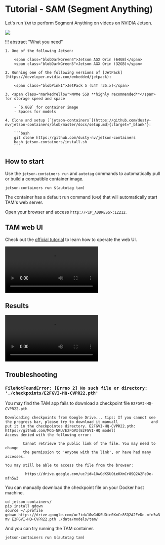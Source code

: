 # Tutorial - SAM (Segment Anything)

Let's run [`TAM`](https://github.com/gaomingqi/Track-Anything) to perform Segment Anything on videos on NVIDIA Jetson.

![](../images/TAM_screenshot_cat.png)

!!! abstract "What you need"

    1. One of the following Jetson:

        <span class="blobDarkGreen4">Jetson AGX Orin (64GB)</span>
        <span class="blobDarkGreen5">Jetson AGX Orin (32GB)</span>

    2. Running one of the following versions of [JetPack](https://developer.nvidia.com/embedded/jetpack):

        <span class="blobPink1">JetPack 5 (L4T r35.x)</span>

    3. <span class="markedYellow">NVMe SSD **highly recommended**</span> for storage speed and space

        - `6.8GB` for container image
        - Spaces for models

    4. Clone and setup [`jetson-containers`](https://github.com/dusty-nv/jetson-containers/blob/master/docs/setup.md){:target="_blank"}:
    
		```bash
		git clone https://github.com/dusty-nv/jetson-containers
		bash jetson-containers/install.sh
		``` 

## How to start

Use the `jetson-containers run` and `autotag` commands to automatically pull or build a compatible container image.

```
jetson-containers run $(autotag tam)
```

The container has a default run command (`CMD`) that will automatically start TAM's web server.

Open your browser and access `http://<IP_ADDRESS>:12212`.

## TAM web UI

Check out the [official tutorial](https://github.com/gaomingqi/Track-Anything/blob/master/doc/tutorials.md) to learn how to operate the web UI.

<video controls>
<source src="../images/TAM_screencast_cat_720p-80pcnt.mp4" type="video/mp4">
</video>

## Results

<video controls autoplay>
<source src="../images/TAM_15s_1080p.mp4" type="video/mp4">
</video>

## Troubleshooting

### `FileNotFoundError: [Errno 2] No such file or directory: './checkpoints/E2FGVI-HQ-CVPR22.pth'`

You may find the TAM app fails to download a checkpoint file `E2FGVI-HQ-CVPR22.pth`.

```
Downloading checkpoints from Google Drive... tips: If you cannot see the progress bar, please try to download it manuall               and put it in the checkpointes directory. E2FGVI-HQ-CVPR22.pth: https://github.com/MCG-NKU/E2FGVI(E2FGVI-HQ model)
Access denied with the following error:

        Cannot retrieve the public link of the file. You may need to change
        the permission to 'Anyone with the link', or have had many accesses. 

You may still be able to access the file from the browser:

         https://drive.google.com/uc?id=10wGdKSUOie0XmCr8SQ2A2FeDe-mfn5w3 

```

You can manually download the checkpoint file on your Docker host machine.

```
cd jetson-containers/
pip install gdown
source ~/.profile
gdown https://drive.google.com/uc?id=10wGdKSUOie0XmCr8SQ2A2FeDe-mfn5w3 
mv E2FGVI-HQ-CVPR22.pth ./data/models/tam/
```

And you can try running the TAM container.

```
jetson-containers run $(autotag tam)
```